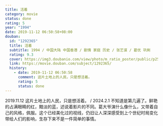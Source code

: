```yaml
---
title: 活着
category: movie
status: done
rating: 5
year: "1994"
date: 2019-11-12 06:50:58+08:00
douban:
  id: "1292365"
  title: 活着
  subtitle: 1994 / 中国大陆 中国香港 / 剧情 家庭 历史 / 张艺谋 / 葛优 巩俐
  rating: 9.3
  cover: https://img3.doubanio.com/view/photo/m_ratio_poster/public/p2597919477.jpg
  link: https://movie.douban.com/subject/1292365/
  history:
    - date: 2019-11-12 06:50:58
      comment: 这片土地上的人民，只是想活着。
      rating: 5
      status: done
---
```


2019.11.12 这片土地上的人民，只是想活着。 / 2024.2.1 不知道是第几遍了。鲜艳的占满眼睛的红，黯淡的蓝，述说着影片的不同。葛大爷演什么像什么，又带着自己的风格，佩服。这个已经美化过的视线，仍旧让人深深感受到上个世纪时局变化带给人们的影响，生存下来不是一件简单的事情。
